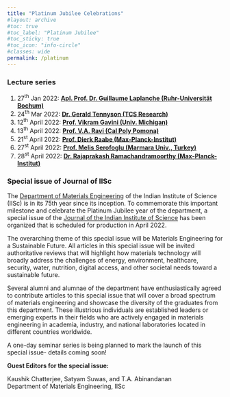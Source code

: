 ```yaml
---
title: "Platinum Jubilee Celebrations"
#layout: archive
#toc: true
#toc_label: "Platinum Jubilee"
#toc_sticky: true
#toc_icon: "info-circle"
#classes: wide
permalink: /platinum
---
```

### Lecture series

<ol>
<li>27<sup>th</sup> Jan 2022: <b><a href="{{ site.baseurl }}/seminar/guillaume-27-jan-2022" target="_blank">Apl. Prof. Dr. Guillaume Laplanche (Ruhr-Universität Bochum)</a></b>
</li>
<li>24<sup>th</sup> Mar 2022: <b><a href="{{ site.baseurl }}/seminar/gerald-24-mar-2022" target="_blank">Dr. Gerald Tennyson (TCS Research)</a></b>
</li>
<li>12<sup>th</sup> April 2022: <b><a href="{{ site.baseurl }}/seminar/vikram-12-apr-2022" target="_blank">Prof. Vikram Gavini (Univ. Michigan)</a></b>
</li>
<li>13<sup>th</sup> April 2022: <b><a href="{{ site.baseurl }}/seminar/ravi-13-apr-2022" target="_blank">Prof. V.A. Ravi (Cal Poly Pomona)</a></b>
</li>
<li>21<sup>st</sup> April 2022: <b><a href="{{ site.baseurl }}/seminar/dierk-21-apr-2022" target="_blank">Prof. Dierk Raabe (Max-Planck-Institut)</a></b>
</li>
<li>27<sup>st</sup> April 2022: <b><a href="{{ site.baseurl }}/seminar/melis-27-apr-2022" target="_blank">Prof. Melis Serofoglu (Marmara Univ., Turkey)</a></b>
</li>
<li>28<sup>st</sup> April 2022: <b><a href="{{ site.baseurl }}/seminar/rajaprakash-28-apr-2022" target="_blank">Dr. Rajaprakash Ramachandramoorthy (Max-Planck-Institut)</a></b>
</li>
</ol>

### Special issue of Journal of IISc

The <a href="https://materials.iisc.ac.in/">Department of Materials Engineering</a> of the Indian Institute of Science (IISc) is in its 75th year since its inception. To commemorate this important milestone and celebrate the Platinum Jubilee year of the department, a special issue of the <a href="https://www.springer.com/journal/41745">Journal of the Indian Institute of Science</a> has been organized that is scheduled for production in April 2022. 

The overarching theme of this special issue will be Materials Engineering for a Sustainable Future. All articles in this special issue will be invited authoritative reviews that will highlight how materials technology will broadly address the challenges of energy, environment, healthcare, security, water, nutrition, digital access, and other societal needs toward a sustainable future.  
 
Several alumni and alumnae of the department have enthusiastically agreed to contribute articles to this special issue that will cover a broad spectrum of materials engineering and showcase the diversity of the graduates from this department. These illustrious individuals are established leaders or emerging experts in their fields who are actively engaged in materials engineering in academia, industry, and national laboratories located in different countries worldwide. 

A one-day seminar series is being planned to mark the launch of this special issue- details coming soon! 

<b>Guest Editors for the special issue:</b>

Kaushik Chatterjee, Satyam Suwas, and T.A. Abinandanan  
Department of Materials Engineering, IISc



